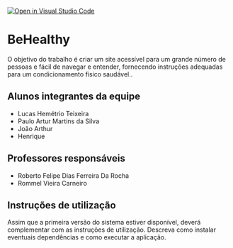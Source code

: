 [![Open in Visual Studio Code](https://classroom.github.com/assets/open-in-vscode-c66648af7eb3fe8bc4f294546bfd86ef473780cde1dea487d3c4ff354943c9ae.svg)](https://classroom.github.com/online_ide?assignment_repo_id=8515913&assignment_repo_type=AssignmentRepo)
# BeHealthy
O objetivo do trabalho é criar um site acessível para um grande número de pessoas e fácil de navegar e entender, fornecendo instruções adequadas para um condicionamento físico saudável..

## Alunos integrantes da equipe

* Lucas Hemétrio Teixeira
* Paulo Artur Martins da Silva
* João Arthur
* Henrique

## Professores responsáveis

* Roberto Felipe Dias Ferreira Da Rocha
* Rommel Vieira Carneiro

## Instruções de utilização

Assim que a primeira versão do sistema estiver disponível, deverá complementar com as instruções de utilização. Descreva como instalar eventuais dependências e como executar a aplicação.
